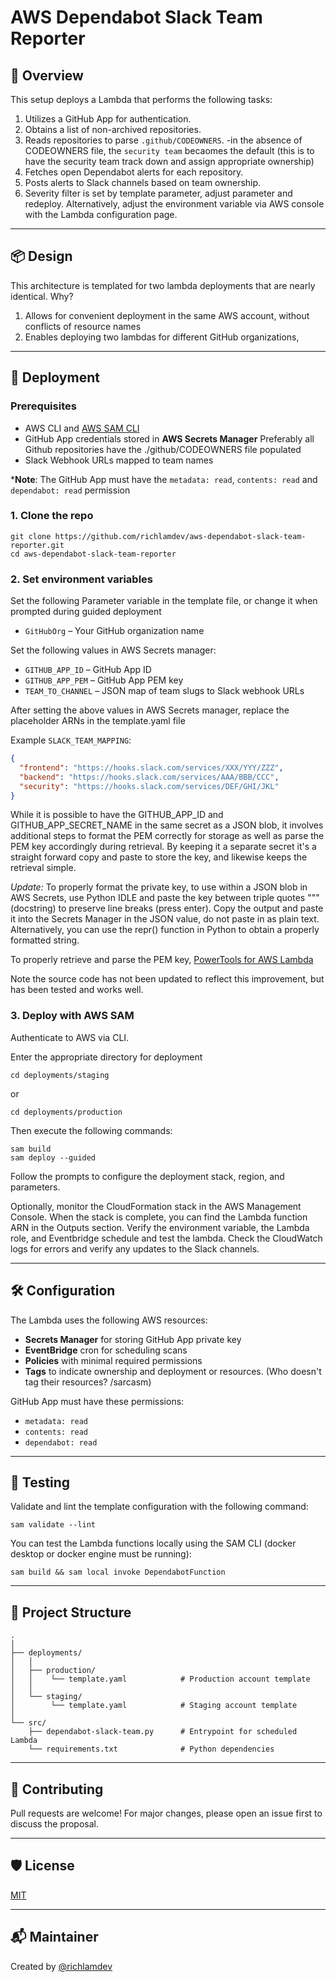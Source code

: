 # AWS Dependabot Slack Team Reporter

## 🧩 Overview

This setup deploys a Lambda that performs the following tasks:

1. Utilizes a GitHub App for authentication.
2. Obtains a list of non-archived repositories.
3. Reads repositories to parse `.github/CODEOWNERS`.
    -in the absence of CODEOWNERS file, the `security team` becaomes the default
    (this is to have the security team track down and assign appropriate ownership)
4. Fetches open Dependabot alerts for each repository.
5. Posts alerts to Slack channels based on team ownership.
6. Severity filter is set by template parameter, adjust parameter and redeploy.
   Alternatively, adjust the environment variable via AWS console with the Lambda
   configuration page.

---

## 📦 Design

This architecture is templated for two lambda deployments that are nearly identical.  Why?

1. Allows for convenient deployment in the same AWS account, without conflicts of resource names
2. Enables deploying two lambdas for different GitHub organizations,

---

## 🚀 Deployment

### Prerequisites

- AWS CLI and [AWS SAM CLI](https://docs.aws.amazon.com/serverless-application-model/latest/developerguide/install-sam-cli.html)
- GitHub App credentials stored in **AWS Secrets Manager**
  Preferably all Github repositories have the ./github/CODEOWNERS file populated
- Slack Webhook URLs mapped to team names

***Note**: The GitHub App must have the `metadata: read`, `contents: read` and `dependabot: read` permission

### 1. Clone the repo

```
git clone https://github.com/richlamdev/aws-dependabot-slack-team-reporter.git
cd aws-dependabot-slack-team-reporter
```

### 2. Set environment variables

Set the following Parameter variable in the template file, or change it when prompted during guided deployment

- `GitHubOrg` – Your GitHub organization name

Set the following values in AWS Secrets manager:

- `GITHUB_APP_ID`   – GitHub App ID
- `GITHUB_APP_PEM`  – GitHub App PEM key
- `TEAM_TO_CHANNEL` – JSON map of team slugs to Slack webhook URLs

After setting the above values in AWS Secrets manager, replace the placeholder ARNs in the template.yaml file

Example `SLACK_TEAM_MAPPING`:

```json
{
  "frontend": "https://hooks.slack.com/services/XXX/YYY/ZZZ",
  "backend": "https://hooks.slack.com/services/AAA/BBB/CCC",
  "security": "https://hooks.slack.com/services/DEF/GHI/JKL"
}
```
While it is possible to have the GITHUB_APP_ID and GITHUB_APP_SECRET_NAME in the same secret as a JSON blob,
it involves additional steps to format the PEM correctly for storage as well as parse the PEM key accordingly
during retrieval.  By keeping it a separate secret it's a straight forward copy and paste to store the key,
and likewise keeps the retrieval simple.

*Update:*
To properly format the private key, to use within a JSON blob in AWS Secrets, use Python IDLE and
paste the key between triple quotes """ (docstring) to preserve line breaks (press enter). Copy
the output and paste it into the Secrets Manager in the JSON value, do not paste in as plain text.
Alternatively, you can use the repr() function in Python to obtain a properly formatted string.

To properly retrieve and parse the PEM key, [PowerTools for AWS Lambda](https://docs.powertools.aws.dev/lambda/python/latest/)

Note the source code has not been updated to reflect this improvement, but has been tested and works well.


### 3. Deploy with AWS SAM

Authenticate to AWS via CLI.

Enter the appropriate directory for deployment

```
cd deployments/staging
```

or

```
cd deployments/production
```

Then execute the following commands:
```
sam build
sam deploy --guided
```

Follow the prompts to configure the deployment stack, region, and parameters.

Optionally, monitor the CloudFormation stack in the AWS Management Console.
When the stack is complete, you can find the Lambda function ARN in the Outputs section.
Verify the environment variable, the Lambda role, and Eventbridge schedule and test the lambda.
Check the CloudWatch logs for errors and verify any updates to the Slack channels.

---

## 🛠️ Configuration

The Lambda uses the following AWS resources:

- **Secrets Manager** for storing GitHub App private key
- **EventBridge** cron for scheduling scans
- **Policies** with minimal required permissions
- **Tags** to indicate ownership and deployment or resources. (Who doesn't tag their resources? /sarcasm)

GitHub App must have these permissions:

- `metadata: read`
- `contents: read`
- `dependabot: read`

---

## 🧪 Testing

Validate and lint the template configuration with the following command:

```
sam validate --lint
```

You can test the Lambda functions locally using the SAM CLI (docker desktop or docker engine must be running):

```
sam build && sam local invoke DependabotFunction
```

---

## 📁 Project Structure

```
.
│
├── deployments/
│   │
│   ├── production/
│   │    └── template.yaml            # Production account template
│   │
│   └── staging/
│        └── template.yaml            # Staging account template
│
└── src/
    ├── dependabot-slack-team.py      # Entrypoint for scheduled Lambda
    └── requirements.txt              # Python dependencies
```

---

## 👥 Contributing

Pull requests are welcome! For major changes, please open an issue first to discuss the proposal.

---

## 🛡 License

[MIT](LICENSE)

---

## 📬 Maintainer

Created by [@richlamdev](https://github.com/richlamdev)
